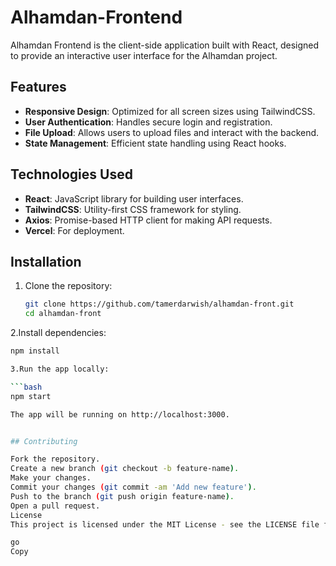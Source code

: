 # Alhamdan-Frontend

Alhamdan Frontend is the client-side application built with React, designed to provide an interactive user interface for the Alhamdan project.

## Features

- **Responsive Design**: Optimized for all screen sizes using TailwindCSS.
- **User Authentication**: Handles secure login and registration.
- **File Upload**: Allows users to upload files and interact with the backend.
- **State Management**: Efficient state handling using React hooks.

## Technologies Used

- **React**: JavaScript library for building user interfaces.
- **TailwindCSS**: Utility-first CSS framework for styling.
- **Axios**: Promise-based HTTP client for making API requests.
- **Vercel**: For deployment.

## Installation

1. Clone the repository:

   ```bash
   git clone https://github.com/tamerdarwish/alhamdan-front.git
   cd alhamdan-front

2.Install dependencies:

```bash
npm install

3.Run the app locally:

```bash
npm start

The app will be running on http://localhost:3000.


## Contributing

Fork the repository.
Create a new branch (git checkout -b feature-name).
Make your changes.
Commit your changes (git commit -am 'Add new feature').
Push to the branch (git push origin feature-name).
Open a pull request.
License
This project is licensed under the MIT License - see the LICENSE file for details.

go
Copy




